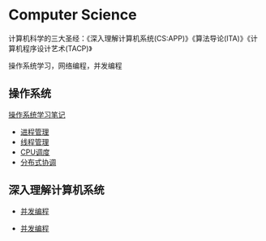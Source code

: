 # Computer Science

计算机科学的三大圣经：《深入理解计算机系统(CS:APP)》《算法导论(ITA)》《计算机程序设计艺术(TACP)》

操作系统学习，网络编程，并发编程

## 操作系统

[操作系统学习笔记](Operating/README.md)

+ [进程管理](Operating/ProcessManagement.md)
+ [线程管理](Operating/ThreadManagement.md)
+ [CPU调度](Operating/CpuManagement.md)
+ [分布式协调](Operating/DFS_1.md)

## 深入理解计算机系统

+ [并发编程](Concurrency/README.md)
 * [并发编程](Concurrency/01.md)
